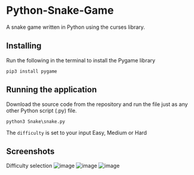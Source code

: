 # Python-Snake-Game
A snake game written in Python using the curses library.


## Installing
Run the following in the terminal to install the Pygame library
```
pip3 install pygame
```


## Running the application
Download the source code from the repository and run the file just as any other Python script (.py) file.
```
python3 Snake\snake.py
```

The `difficulty` is set to your input
Easy, Medium or Hard


## Screenshots
Difficulty selection
![image](https://user-images.githubusercontent.com/111356529/205597626-25a5c3b2-02d1-47cf-acf4-7ce0df8681e6.png)
![image](https://user-images.githubusercontent.com/111356529/205597865-04846dff-2a27-4861-a7f1-474e3f47bf10.png)
![image](https://user-images.githubusercontent.com/111356529/205597952-a8505e84-7a32-490d-b147-512b8aa4c1cd.png)
